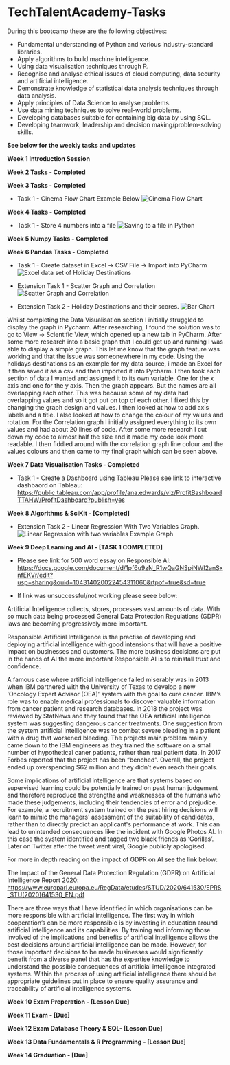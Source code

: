 # TechTalentAcademy-Tasks

During this bootcamp these are the following objectives:

* Fundamental understanding of Python and various industry-standard libraries.
* Apply algorithms to build machine intelligence.
* Using data visualisation techniques through R.
* Recognise and analyse ethical issues of cloud computing, data security and artificial intelligence.
* Demonstrate knowledge of statistical data analysis techniques through data analysis.
* Apply principles of Data Science to analyse problems.
* Use data mining techniques to solve real-world problems.
* Developing databases suitable for containing big data by using SQL.
* Developing teamwork, leadership and decision making/problem-solving skills.

**See below for the weekly tasks and updates**

**Week 1 Introduction Session**

**Week 2 Tasks - Completed**

**Week 3 Tasks - Completed**

* Task 1 - Cinema Flow Chart Example Below
![Cinema Flow Chart](https://user-images.githubusercontent.com/76181662/151241666-0bad8b50-71b5-4234-bb63-1fae519c868e.jpeg)

**Week 4 Tasks - Completed**

* Task 1 - Store 4 numbers into a file
![Saving to a file in Python](https://user-images.githubusercontent.com/76181662/152237733-00e8ed75-0dc1-4fec-8c50-e173cb9f28e2.jpg)

**Week 5 Numpy Tasks - Completed**

**Week 6 Pandas Tasks - Completed**
* Task 1 - Create dataset in Excel -> CSV File -> Import into PyCharm
![Excel data set of Holiday Destinations](https://user-images.githubusercontent.com/76181662/154374257-5a7c56db-5709-4de7-8d5c-aa5d33e80a8e.jpg)

* Extension Task 1 - Scatter Graph and Correlation
![Scatter Graph and Correlation](https://user-images.githubusercontent.com/76181662/154374103-4b218cc8-7cb9-497a-a92a-de2c806a5ffe.jpg)

* Extension Task 2 - Holiday Destinations and their scores.
![Bar Chart](https://user-images.githubusercontent.com/76181662/154374153-f1e9d9b0-b77a-45d2-b089-6f174b828c9d.jpg)

Whilst completing the Data Visualisation section I initially struggled to display the graph in Pycharm. After researching, I found the solution was to go to View -> Scientific View, which opened up a new tab in PyCharm. After some more research into a basic graph that I could get up and running I was able to display a simple graph. This let me know that the graph feature was working and that the issue was someonewhere in my code. Using the holidays destinations as an example for my data source, i made an Excel for it then saved it as a csv and then imported it into Pycharm. I then took each section of data I wanted and assigned it to its own variable. One for the x axis and one for the y axis. Then the graph appears. But the names are all overlapping each other. This was because some of my data had overlapping values and so it got put on top of each other. I fixed this by changing the graph design and values. I then looked at how to add axis labels and a title. I also looked at how to change the colour of my values and rotation. For the Correlation graph I initially assigned everything to its own values and had about 20 lines of code. After some more research I cut down my code to almost half the size and it made my code look more readable. I then fiddled around with the correlation graph line colour and the values colours and then came to my final graph which can be seen above.

**Week 7 Data Visualisation Tasks - Completed**
* Task 1 - Create a Dashboard using Tableau
Please see link to interactive dashbaord on Tableau: https://public.tableau.com/app/profile/ana.edwards/viz/ProfitBashboardTTAHW/ProfitDashboard?publish=yes

**Week 8 Algorithms & SciKit - [Completed]**

* Extension Task 2 - Linear Regression With Two Variables Graph.
![Linear Regression with two variables Example Graph](https://user-images.githubusercontent.com/76181662/157479591-c60181ff-028a-4194-b0a8-ae864eba3f2a.jpg)

**Week 9 Deep Learning and AI - [TASK 1 COMPLETED]**

* Please see link for 500 word essay on Responsible AI: https://docs.google.com/document/d/1pf6u9zN_R1wQaGNSpiNWI2anSxnfEKVr/edit?usp=sharing&ouid=104314020022454311060&rtpof=true&sd=true

* If link was unsuccessful/not working please seee below:

Artificial Intelligence collects, stores, processes vast amounts of data. With so much data being processed General Data Protection Regulations (GDPR) laws are becoming progressively more important.

Responsible Artificial Intelligence is the practise of developing and deploying artificial intelligence with good intensions that will have a positive impact on businesses and customers. The more business decisions are put in the hands of AI the more important Responsible AI is to reinstall trust and confidence.

A famous case where artificial intelligence failed miserably was in 2013 when IBM partnered with the University of Texas to develop a new ‘Oncology Expert Advisor (OEA)’ system with the goal to cure cancer. IBM’s role was to enable medical professionals to discover valuable information from cancer patient and research databases. In 2018 the project was reviewed by StatNews and they found that the OEA artificial intelligence system was suggesting dangerous cancer treatments. One suggestion from the system artificial intelligence was to combat severe bleeding in a patient with a drug that worsened bleeding. The projects main problem mainly came down to the IBM engineers as they trained the software on a small number of hypothetical caner patients, rather than real patient data. In 2017 Forbes reported that the project has been “benched”. Overall, the project ended up overspending $62 million and they didn’t even reach their goals.

Some implications of artificial intelligence are that systems based on supervised learning could be potentially trained on past human judgement and therefore reproduce the strengths and weaknesses of the humans who made these judgements, including their tendencies of error and prejudice. For example, a recruitment system trained on the past hiring decisions will learn to mimic the managers' assessment of the suitability of candidates, rather than to directly predict an applicant's performance at work. 
This can lead to unintended consequences like the incident with Google Photos AI.  In this case the system identified and tagged two black friends as ‘Gorillas’. Later on Twitter after the tweet went viral, Google publicly apologised.

For more in depth reading on the impact of GDPR on AI see the link below: 

The Impact of the General Data Protection Regulation (GDPR) on Artificial Intelligence Report 2020: https://www.europarl.europa.eu/RegData/etudes/STUD/2020/641530/EPRS_STU(2020)641530_EN.pdf 

There are three ways that I have identified in which organisations can be more responsible with artificial intelligence. The first way in which cooperation’s can be more responsible is by investing in education around artificial intelligence and its capabilities. By training and informing those involved of the implications and benefits of artificial intelligence allows the best decisions around artificial intelligence can be made. However, for those important decisions to be made businesses would significantly benefit from a diverse panel that has the expertise knowledge to understand the possible consequences of artificial intelligence integrated systems. Within the process of using artificial intelligence there should be appropriate guidelines put in place to ensure quality assurance and traceability of artificial intelligence systems. 

**Week 10 Exam Preperation - [Lesson Due]**

**Week 11 Exam - [Due]**

**Week 12 Exam Database Theory & SQL- [Lesson Due]**

**Week 13 Data Fundamentals & R Programming - [Lesson Due]**

**Week 14 Graduation - [Due]**
